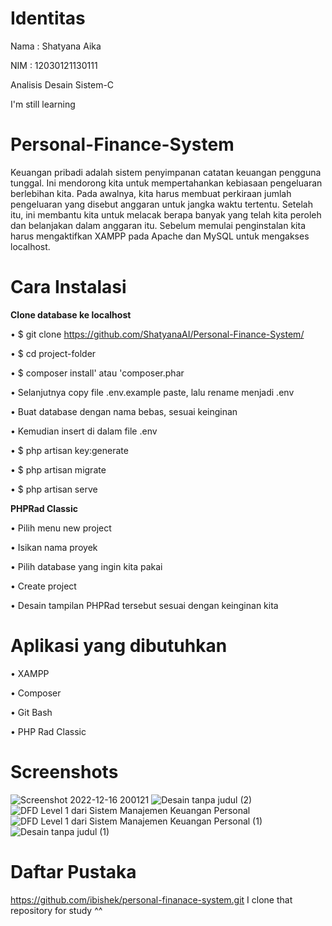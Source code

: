 # Identitas
Nama  : Shatyana Aika 

NIM   : 12030121130111

Analisis Desain Sistem-C

I'm still learning

# Personal-Finance-System
Keuangan pribadi adalah sistem penyimpanan catatan keuangan pengguna tunggal. Ini mendorong kita untuk mempertahankan kebiasaan pengeluaran berlebihan kita. Pada awalnya, kita harus membuat perkiraan jumlah pengeluaran yang disebut anggaran untuk jangka waktu tertentu. Setelah itu, ini membantu kita untuk melacak berapa banyak yang telah kita peroleh dan belanjakan dalam anggaran itu.
Sebelum memulai penginstalan kita harus mengaktifkan XAMPP pada Apache dan MySQL untuk mengakses localhost.


# Cara Instalasi

**Clone database ke localhost**

•	$ git clone https://github.com/ShatyanaAI/Personal-Finance-System/

•	$ cd project-folder

•	$ composer install' atau 'composer.phar

•	Selanjutnya copy file .env.example paste, lalu rename menjadi .env

•	Buat database dengan nama bebas, sesuai keinginan 

•	Kemudian insert di dalam file .env

•	$ php artisan key:generate

•	$ php artisan migrate

•	$ php artisan serve

**PHPRad Classic**

•	Pilih menu new project

•	Isikan nama proyek

•	Pilih database yang ingin kita pakai

•	Create project

•	Desain tampilan PHPRad tersebut sesuai dengan keinginan kita

# Aplikasi yang dibutuhkan

•	XAMPP

•	Composer

•	Git Bash

•	PHP Rad Classic


# Screenshots

![Screenshot 2022-12-16 200121](https://user-images.githubusercontent.com/119637481/208301101-51eed599-b109-4382-b063-ea2105bb5298.jpg)
![Desain tanpa judul (2)](https://user-images.githubusercontent.com/119637481/208301108-08a63cf9-ec6e-4dca-95b7-e137abbdee4b.png)
![DFD Level 1 dari Sistem Manajemen Keuangan Personal](https://user-images.githubusercontent.com/119637481/208554759-e72a2788-18a2-455b-b252-bd7d6072f187.png)
![DFD Level 1 dari Sistem Manajemen Keuangan Personal (1)](https://user-images.githubusercontent.com/119637481/208554736-5518fab5-2596-40a6-b63f-2b803a3f0dd3.png)
![Desain tanpa judul (1)](https://user-images.githubusercontent.com/119637481/208301112-c818c044-8693-4db5-b0ed-4f69a1f866b5.png)

# Daftar Pustaka
https://github.com/ibishek/personal-finanace-system.git
I clone that repository for study ^^
